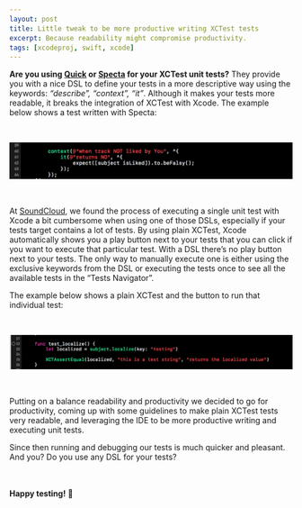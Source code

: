 ```yaml
---
layout: post
title: Little tweak to be more productive writing XCTest tests
excerpt: Because readability might compromise productivity.
tags: [xcodeproj, swift, xcode]
---
```


**Are you using [Quick](https://github.com/quick/quick) or [Specta](https://github.com/specta/specta) for your XCTest unit tests?** They provide you with a nice DSL to define your tests in a more descriptive way using the keywords: *“describe”, “context”, “it”*. Although it makes your tests more readable, it breaks the integration of XCTest with Xcode. The example below shows a test written with Specta:

<br/>

![An example of a test using Specta](images/xctest-specta.png)

<br/>

At [SoundCloud](https://soundcloud.com), we found the process of executing a single unit test with Xcode a bit cumbersome when using one of those DSLs, especially if your tests target contains a lot of tests. By using plain XCTest, Xcode automatically shows you a play button next to your tests that you can click if you want to execute that particular test. With a DSL there’s no play button next to your tests. The only way to manually execute one is either using the exclusive keywords from the DSL or executing the tests once to see all the available tests in the “Tests Navigator”.

The example below shows a plain XCTest and the button to run that individual test:

<br/>

![An example of a test using plain XCTest](images/xctest-plain.png)

<br/>

Putting on a balance readability and productivity we decided to go for productivity, coming up with some guidelines to make plain XCTest tests very readable, and leveraging the IDE to be more productive writing and executing unit tests.

Since then running and debugging our tests is much quicker and pleasant.
And you? Do you use any DSL for your tests?

<br><br>
**Happy testing!** :tada:

